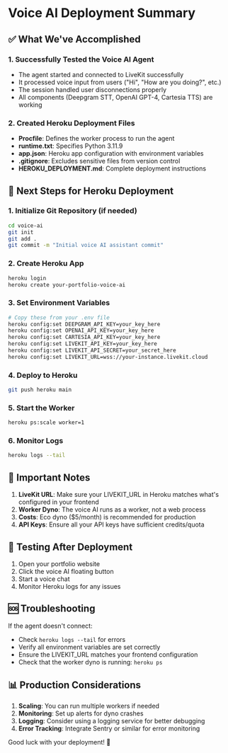 # Voice AI Deployment Summary

## ✅ What We've Accomplished

### 1. Successfully Tested the Voice AI Agent
- The agent started and connected to LiveKit successfully
- It processed voice input from users ("Hi", "How are you doing?", etc.)
- The session handled user disconnections properly
- All components (Deepgram STT, OpenAI GPT-4, Cartesia TTS) are working

### 2. Created Heroku Deployment Files
- **Procfile**: Defines the worker process to run the agent
- **runtime.txt**: Specifies Python 3.11.9
- **app.json**: Heroku app configuration with environment variables
- **.gitignore**: Excludes sensitive files from version control
- **HEROKU_DEPLOYMENT.md**: Complete deployment instructions

## 🚀 Next Steps for Heroku Deployment

### 1. Initialize Git Repository (if needed)
```bash
cd voice-ai
git init
git add .
git commit -m "Initial voice AI assistant commit"
```

### 2. Create Heroku App
```bash
heroku login
heroku create your-portfolio-voice-ai
```

### 3. Set Environment Variables
```bash
# Copy these from your .env file
heroku config:set DEEPGRAM_API_KEY=your_key_here
heroku config:set OPENAI_API_KEY=your_key_here
heroku config:set CARTESIA_API_KEY=your_key_here
heroku config:set LIVEKIT_API_KEY=your_key_here
heroku config:set LIVEKIT_API_SECRET=your_secret_here
heroku config:set LIVEKIT_URL=wss://your-instance.livekit.cloud
```

### 4. Deploy to Heroku
```bash
git push heroku main
```

### 5. Start the Worker
```bash
heroku ps:scale worker=1
```

### 6. Monitor Logs
```bash
heroku logs --tail
```

## 📝 Important Notes

1. **LiveKit URL**: Make sure your LIVEKIT_URL in Heroku matches what's configured in your frontend
2. **Worker Dyno**: The voice AI runs as a worker, not a web process
3. **Costs**: Eco dyno ($5/month) is recommended for production
4. **API Keys**: Ensure all your API keys have sufficient credits/quota

## 🔧 Testing After Deployment

1. Open your portfolio website
2. Click the voice AI floating button
3. Start a voice chat
4. Monitor Heroku logs for any issues

## 🆘 Troubleshooting

If the agent doesn't connect:
- Check `heroku logs --tail` for errors
- Verify all environment variables are set correctly
- Ensure the LIVEKIT_URL matches your frontend configuration
- Check that the worker dyno is running: `heroku ps`

## 📊 Production Considerations

1. **Scaling**: You can run multiple workers if needed
2. **Monitoring**: Set up alerts for dyno crashes
3. **Logging**: Consider using a logging service for better debugging
4. **Error Tracking**: Integrate Sentry or similar for error monitoring

Good luck with your deployment! 🎉

